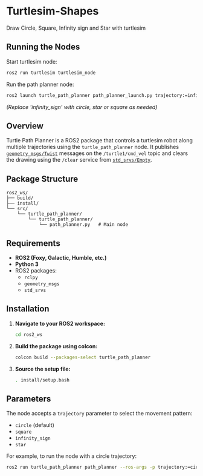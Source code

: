 # Turtlesim-Shapes
Draw Circle, Square, Infinity sign and Star with turtlesim

## Running the Nodes

Start turtlesim node:

```sh
ros2 run turtlesim turtlesim_node
```

Run the path planner node:

```sh
ros2 launch turtle_path_planner path_planner_launch.py trajectory:=infinity_sign
```

*(Replace 'infinity_sign' with circle, star or square as needed)*

## Overview

Turtle Path Planner is a ROS2 package that controls a turtlesim robot along multiple trajectories using the `turtle_path_planner` node. It publishes [`geometry_msgs/Twist`](https://docs.ros.org/en/api/geometry_msgs/html/msg/Twist.html) messages on the `/turtle1/cmd_vel` topic and clears the drawing using the `/clear` service from [`std_srvs/Empty`](http://wiki.ros.org/std_srvs).

## Package Structure

```
ros2_ws/
├── build/
├── install/
└── src/
    └── turtle_path_planner/
        └── turtle_path_planner/
            └── path_planner.py   # Main node
```

## Requirements

- **ROS2 (Foxy, Galactic, Humble, etc.)**
- **Python 3**
- ROS2 packages:
  - `rclpy`
  - `geometry_msgs`
  - `std_srvs`

## Installation

1. **Navigate to your ROS2 workspace:**

   ```sh
   cd ros2_ws
   ```

2. **Build the package using colcon:**

   ```sh
   colcon build --packages-select turtle_path_planner
   ```

3. **Source the setup file:**

   ```sh
   . install/setup.bash
   ```

## Parameters

The node accepts a `trajectory` parameter to select the movement pattern:

- `circle` (default)
- `square`
- `infinity_sign`
- `star`

For example, to run the node with a circle trajectory:

```sh
ros2 run turtle_path_planner path_planner --ros-args -p trajectory:=circle
```
